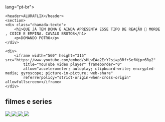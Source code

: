 <html> lang="pt-br">

<head>
    <link rel="stylesheet" href="style.css" />
    <link rel="preconnect" href="https://fonts.googleapis.com">
<link rel="preconnect" href="https://fonts.gstatic.com" crossorigin>
<link href="https://fonts.googleapis.com/css2?family=Chakra+Petch:ital,wght@0,300;0,400;0,500;0,600;0,700;1,300;1,400;1,500;1,600;1,700&display=swap" rel="stylesheet">
    <title>ALURAFLIX</title>
</head>

<body>

    <header>ALURAFLIX</header>
    <section>
    <div class="chamada-texto">
        <h1>QUE JÁ TEM DOMA E AINDA APRESENTA ESSE TIPO DE REAÇÃO 🤔 MORDE , COICE E EMPINA. CAVALO BRUTOS</h1>
        <p>DOMANDO POTRO</p>
    </div>

    <div>
        <iframe width="560" height="315" src="https://www.youtube.com/embed/sHLwEAa2ErY?si=p3RfrSefNjpr6Ry2"
            title="YouTube video player" frameborder="0"
            allow="accelerometer; autoplay; clipboard-write; encrypted-media; gyroscope; picture-in-picture; web-share"
            referrerpolicy="strict-origin-when-cross-origin" allowfullscreen></iframe>
    </div>
</section>

<section>
<h2>filmes e series</h2>
<div>
    <a href="https://www.youtube.com/watch?v=FnYDS7i6W90">
    <img src="https://img.youtube.com/vi/553HjmoBg_c/maxresdefault.jpg"/>
</a>
<a href="https://www.youtube.com/watch?v=FnYDS7i6W90">
    <img src="https://img.youtube.com/vi/553HjmoBg_c/maxresdefault.jpg"/>
</a>
<a href="https://www.youtube.com/watch?v=FnYDS7i6W90">
    <img src="https://img.youtube.com/vi/553HjmoBg_c/maxresdefault.jpg"/>
</a>
<a href="https://www.youtube.com/watch?v=FnYDS7i6W90">
    <img src="https://img.youtube.com/vi/553HjmoBg_c/maxresdefault.jpg"/>
</a>
</div>
</section>



</body>



</html>

